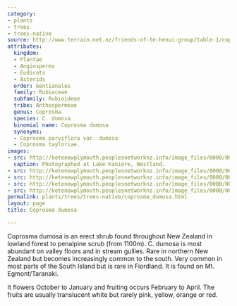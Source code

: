 ```yaml
---
category:
- plants
- trees
- trees-native
source: http://www.terrain.net.nz/friends-of-te-henui-group/table-1/coprosma-dumosa.html
attributes:
  kingdom:
  - Plantae
  - Angiosperms
  - Eudicots
  - Asterids
  order: Gentianales
  family: Rubiaceae
  subfamily: Rubioideae
  tribe: Anthospermeae
  genus: Coprosma
  species: C. dumosa
  binomial name: Coprosma dumosa
  synonyms:
  - Coprosma parviflora var. dumosa
  - Coprosma tayloriae.
images:
- src: http://ketenewplymouth.peoplesnetworknz.info/image_files/0000/0005/4614/Coprosma_dumosa.JPG
  caption: Photographed at Lake Kaniere, Westland.
- src: http://ketenewplymouth.peoplesnetworknz.info/image_files/0000/0006/2504/Coprosma_parviflora_var._dumosa-001.JPG
- src: http://ketenewplymouth.peoplesnetworknz.info/image_files/0000/0005/4604/Coprosma_dumosa-003.JPG
- src: http://ketenewplymouth.peoplesnetworknz.info/image_files/0000/0005/4609/Coprosma_dumosa-004.JPG
- src: http://ketenewplymouth.peoplesnetworknz.info/image_files/0000/0005/4619/Coprosma_dumosa-016.JPG
permalink: plants/trees/trees-native/coprosma_dumosa.html
layout: page
title: Coprosma dumosa

---
```

Coprosma dumosa is an erect shrub found throughout New Zealand in lowland forest to penalpine scrub (from 1100m). C. dumosa is most abundant on valley floors and in stream gullies. Rare in northern New Zealand but becomes increasingly common to the south. Very common in most parts of the South Island but is rare in Fiordland. It is found on Mt. Egmont/Taranaki. 

It flowers October to January and fruiting occurs February to April. The fruits are usually translucent white but rarely pink, yellow, orange or red.
